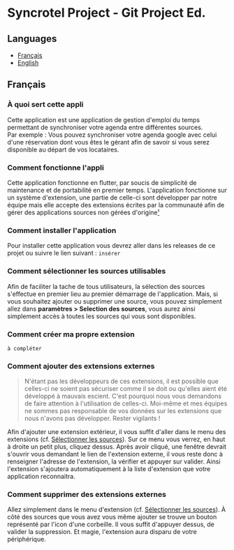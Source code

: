 # Syncrotel Project - Git Project Ed.

## Languages

- [Français](#français)
- [English](#english)

## Français

### À quoi sert cette appli
Cette application est une application de gestion d'emploi du temps permettant de synchroniser votre agenda entre différentes sources.  
Par exemple : Vous pouvez synchroniser votre agenda google avec celui d'une réservation dont vous êtes le gérant afin de savoir si vous serez disponible au départ de vos locataires.

### Comment fonctionne l'appli
Cette application fonctionne en flutter, par soucis de simplicité de maintenance et de portabilité en premier temps. L'application fonctionne sur un système d'extension, une partie de celle-ci sont développer par notre équipe mais elle accepte des extensions écrites par la communauté afin de gérer des applications sources non gérées d'origine[¹](#comment-créer-ma-propre-extension)

### Comment installer l'application
Pour installer cette application vous devrez aller dans les releases de ce projet ou suivre le lien suivant : `insérer`

### Comment sélectionner les sources utilisables 
Afin de faciliter la tache de tous utilisateurs, la sélection des sources s'effectue en premier lieu au premier démarrage de l'application. Mais, si vous souhaitez ajouter ou supprimer une source, vous pouvez simplement allez dans **paramètres > Selection des sources**, vous aurez ainsi simplement accès à toutes les sources qui vous sont disponibles.

### Comment créer ma propre extension
`à compléter`

### Comment ajouter des extensions externes
> N'étant pas les développeurs de ces extensions, il est possible que celles-ci ne soient pas sécuriser comme il se doit ou qu'elles aient été développé à mauvais escient. C'est pourquoi nous vous demandons de faire attention à l'utilisation de celles-ci. Moi-même et mes équipes ne sommes pas responsable de vos données sur les extensions que nous n'avons pas développer. Rester vigilants !  

Afin d'ajouter une extension extérieur, il vous suffit d'aller dans le menu des extensions (cf. [Sélectionner les sources](#comment-sélectionner-les-sources-utilisables)). Sur ce menu vous verrez, en haut à droite un petit plus, cliquez dessus. Après avoir cliqué, une fenêtre devrait s'ouvrir vous demandant le lien de l'extension externe, il vous reste donc à renseigner l'adresse de l'extension, la vérifier et appuyer sur valider. Ainsi l'extension s'ajoutera automatiquement à la liste d'extension que votre application reconnaitra.

### Comment supprimer des extensions externes
Allez simplement dans le menu d'extension (cf. [Sélectionner les sources](#comment-sélectionner-les-sources-utilisables)). À côté des sources que vous avez vous même ajouter se trouve un bouton représenté par l'icon d'une corbeille. Il vous suffit d'appuyer dessus, de valider la suppression. Et magie, l'extension aura disparu de votre périphérique.

